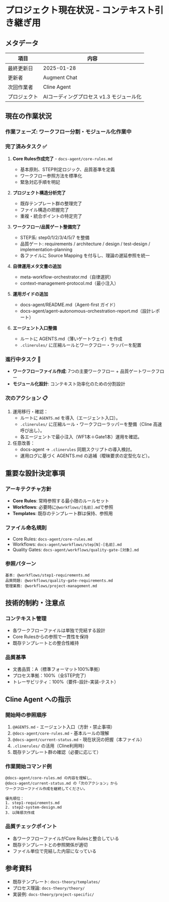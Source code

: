 # プロジェクト現在状況 - コンテキスト引き継ぎ用

## メタデータ
| 項目 | 内容 |
|------|------|
| 最終更新日 | 2025-01-28 |
| 更新者 | Augment Chat |
| 次回作業者 | Cline Agent |
| プロジェクト | AIコーディングプロセス v1.3 モジュール化 |

## 現在の作業状況

### **作業フェーズ**: ワークフロー分割・モジュール化作業中

### **完了済みタスク** ✅
1. **Core Rules作成完了** - `docs-agent/core-rules.md`
   - 基本原則、STEP判定ロジック、品質基準を定義
   - ワークフロー参照方法を標準化
   - 緊急対応手順を明記

2. **プロジェクト構造分析完了**
   - 既存テンプレート群の整理完了
   - ファイル構造の把握完了
   - 重複・統合ポイントの特定完了

3. **ワークフロー/品質ゲート整備完了**
   - STEP系: step0/1/2/3/4/5/7 を整備
   - 品質ゲート: requirements / architecture / design / test-design / implementation-planning
   - 各ファイルに Source Mapping を付与し、理論の遅延参照を統一

4. **自律運用メタ文書の追加**
   - meta-workflow-orchestrator.md（自律選択）
   - context-management-protocol.md（最小注入）

5. **運用ガイドの追加**
   - docs-agent/README.md（Agent-first ガイド）
   - docs-agent/agent-autonomous-orchestration-report.md（設計レポート）

6. **エージェント入口整備**
   - ルートに AGENTS.md（薄いゲートウェイ）を作成
   - `.clinerules/` に圧縮ルールとワークフロー・ラッパーを配置


### **進行中タスク** 🔄
- **ワークフローファイル作成**: 7つの主要ワークフロー + 品質ゲートワークフロー
- **モジュール化設計**: コンテキスト効率化のための分割設計

### **次のアクション** 📋
1. 運用移行・確認：
   - ルートに `AGENTS.md` を導入（エージェント入口）。
   - `.clinerules/` に圧縮ルール・ワークフローラッパーを整備（Cline 高速呼び出し）。
   - 各エージェントで最小注入（WF1本＋Gate1本）運用を確認。
2. 任意改善：
   - docs-agent → `.clinerules` 同期スクリプトの導入検討。
   - 運用ログに基づく AGENTS.md の追補（曖昧要求の定型化など）。

## 重要な設計決定事項

### **アーキテクチャ方針**
- **Core Rules**: 常時参照する最小限のルールセット
- **Workflows**: 必要時に`@workflows/[名前].md`で参照
- **Templates**: 既存のテンプレート群は保持、参照用

### **ファイル命名規則**
- Core Rules: `docs-agent/core-rules.md`
- Workflows: `docs-agent/workflows/step[N]-[名前].md`
- Quality Gates: `docs-agent/workflows/quality-gate-[対象].md`

### **参照パターン**
```
基本: @workflows/step1-requirements.md
品質問題: @workflows/quality-gate-requirements.md
管理業務: @workflows/project-management.md
```

## 技術的制約・注意点

### **コンテキスト管理**
- 各ワークフローファイルは単独で完結する設計
- Core Rulesからの参照で一貫性を保持
- 既存テンプレートとの整合性維持

### **品質基準**
- 文書品質：A（標準フォーマット100%準拠）
- プロセス準拠：100%（全STEP完了）
- トレーサビリティ：100%（要件-設計-実装-テスト）

## Cline Agent への指示

### **開始時の参照順序**
1. `@AGENTS.md` - エージェント入口（方針・禁止事項）
2. `@docs-agent/core-rules.md` - 基本ルールの理解
3. `@docs-agent/current-status.md` - 現在状況の把握（本ファイル）
4. `.clinerules/` の活用（Cline利用時）
5. 既存テンプレート群の確認（必要に応じて）

### **作業開始コマンド例**
```
@docs-agent/core-rules.md の内容を理解し、
@docs-agent/current-status.md の「次のアクション」から
ワークフローファイル作成を継続してください。

優先順位：
1. step1-requirements.md
2. step2-system-design.md
3. 以降順次作成
```

### **品質チェックポイント**
- 各ワークフローファイルがCore Rulesと整合している
- 既存テンプレートとの参照関係が適切
- ファイル単位で完結した内容になっている

## 参考資料
- 既存テンプレート: `docs-theory/templates/`
- プロセス理論: `docs-theory/theory/`
- 実装例: `docs-theory/project-specific/`